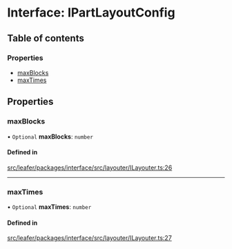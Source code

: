 # Interface: IPartLayoutConfig

## Table of contents

### Properties

- [maxBlocks](IPartLayoutConfig.md#maxblocks)
- [maxTimes](IPartLayoutConfig.md#maxtimes)

## Properties

### maxBlocks

• `Optional` **maxBlocks**: `number`

#### Defined in

[src/leafer/packages/interface/src/layouter/ILayouter.ts:26](https://github.com/leaferjs/leafer/blob/c0a3cd1f6ba179c1348a90558ab02097cb535d9a/packages/interface/src/layouter/ILayouter.ts#L26)

___

### maxTimes

• `Optional` **maxTimes**: `number`

#### Defined in

[src/leafer/packages/interface/src/layouter/ILayouter.ts:27](https://github.com/leaferjs/leafer/blob/c0a3cd1f6ba179c1348a90558ab02097cb535d9a/packages/interface/src/layouter/ILayouter.ts#L27)
